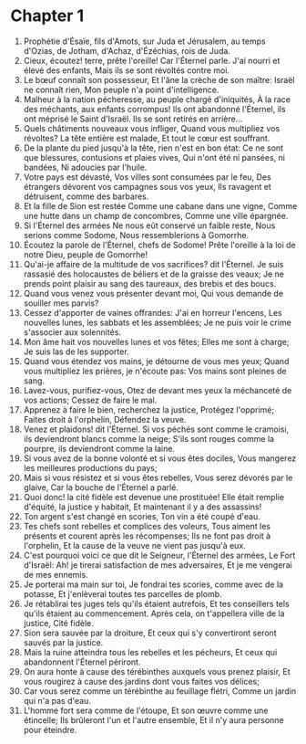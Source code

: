 # Chapter 1

1. Prophétie d'Ésaïe, fils d'Amots, sur Juda et Jérusalem, au temps d'Ozias, de Jotham, d'Achaz, d'Ézéchias, rois de Juda.
2. Cieux, écoutez! terre, prête l'oreille! Car l'Éternel parle. J'ai nourri et élevé des enfants, Mais ils se sont révoltés contre moi.
3. Le bœuf connaît son possesseur, Et l'âne la crèche de son maître: Israël ne connaît rien, Mon peuple n'a point d'intelligence.
4. Malheur à la nation pécheresse, au peuple chargé d'iniquités, À la race des méchants, aux enfants corrompus! Ils ont abandonné l'Éternel, ils ont méprisé le Saint d'Israël. Ils se sont retirés en arrière...
5. Quels châtiments nouveaux vous infliger, Quand vous multipliez vos révoltes? La tête entière est malade, Et tout le cœur est souffrant.
6. De la plante du pied jusqu'à la tête, rien n'est en bon état: Ce ne sont que blessures, contusions et plaies vives, Qui n'ont été ni pansées, ni bandées, Ni adoucies par l'huile.
7. Votre pays est dévasté, Vos villes sont consumées par le feu, Des étrangers dévorent vos campagnes sous vos yeux, Ils ravagent et détruisent, comme des barbares.
8. Et la fille de Sion est restée Comme une cabane dans une vigne, Comme une hutte dans un champ de concombres, Comme une ville épargnée.
9. Si l'Éternel des armées Ne nous eût conservé un faible reste, Nous serions comme Sodome, Nous ressemblerions à Gomorrhe.
10. Écoutez la parole de l'Éternel, chefs de Sodome! Prête l'oreille à la loi de notre Dieu, peuple de Gomorrhe!
11. Qu'ai-je affaire de la multitude de vos sacrifices? dit l'Éternel. Je suis rassasié des holocaustes de béliers et de la graisse des veaux; Je ne prends point plaisir au sang des taureaux, des brebis et des boucs.
12. Quand vous venez vous présenter devant moi, Qui vous demande de souiller mes parvis?
13. Cessez d'apporter de vaines offrandes: J'ai en horreur l'encens, Les nouvelles lunes, les sabbats et les assemblées; Je ne puis voir le crime s'associer aux solennités.
14. Mon âme hait vos nouvelles lunes et vos fêtes; Elles me sont à charge; Je suis las de les supporter.
15. Quand vous étendez vos mains, je détourne de vous mes yeux; Quand vous multipliez les prières, je n'écoute pas: Vos mains sont pleines de sang.
16. Lavez-vous, purifiez-vous, Otez de devant mes yeux la méchanceté de vos actions; Cessez de faire le mal.
17. Apprenez à faire le bien, recherchez la justice, Protégez l'opprimé; Faites droit à l'orphelin, Défendez la veuve.
18. Venez et plaidons! dit l'Éternel. Si vos péchés sont comme le cramoisi, ils deviendront blancs comme la neige; S'ils sont rouges comme la pourpre, ils deviendront comme la laine.
19. Si vous avez de la bonne volonté et si vous êtes dociles, Vous mangerez les meilleures productions du pays;
20. Mais si vous résistez et si vous êtes rebelles, Vous serez dévorés par le glaive, Car la bouche de l'Éternel a parlé.
21. Quoi donc! la cité fidèle est devenue une prostituée! Elle était remplie d'équité, la justice y habitait, Et maintenant il y a des assassins!
22. Ton argent s'est changé en scories, Ton vin a été coupé d'eau.
23. Tes chefs sont rebelles et complices des voleurs, Tous aiment les présents et courent après les récompenses; Ils ne font pas droit à l'orphelin, Et la cause de la veuve ne vient pas jusqu'à eux.
24. C'est pourquoi voici ce que dit le Seigneur, l'Éternel des armées, Le Fort d'Israël: Ah! je tirerai satisfaction de mes adversaires, Et je me vengerai de mes ennemis.
25. Je porterai ma main sur toi, Je fondrai tes scories, comme avec de la potasse, Et j'enlèverai toutes tes parcelles de plomb.
26. Je rétablirai tes juges tels qu'ils étaient autrefois, Et tes conseillers tels qu'ils étaient au commencement. Après cela, on t'appellera ville de la justice, Cité fidèle.
27. Sion sera sauvée par la droiture, Et ceux qui s'y convertiront seront sauvés par la justice.
28. Mais la ruine atteindra tous les rebelles et les pécheurs, Et ceux qui abandonnent l'Éternel périront.
29. On aura honte à cause des térébinthes auxquels vous prenez plaisir, Et vous rougirez à cause des jardins dont vous faites vos délices;
30. Car vous serez comme un térébinthe au feuillage flétri, Comme un jardin qui n'a pas d'eau.
31. L'homme fort sera comme de l'étoupe, Et son œuvre comme une étincelle; Ils brûleront l'un et l'autre ensemble, Et il n'y aura personne pour éteindre.

